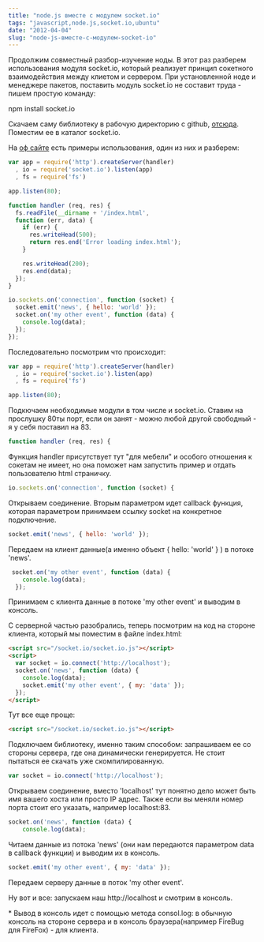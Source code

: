 ```yaml
---
title: "node.js вместе c модулем socket.io"
tags: "javascript,node.js,socket.io,ubuntu"
date: "2012-04-04"
slug: "node-js-вместе-c-модулем-socket-io"
---
```


Продолжим совместный разбор-изучение ноды. В этот раз разберем использования модуля socket.io, который реализует принцип сокетного взаимодействия между клиетом и сервером. При установленной ноде и менеджере пакетов, поставить модуль socket.io не составит труда - пишем простую команду:

npm install socket.io

Скачаем саму библиотеку в рабочую директорию с github, [отсюда](https://github.com/LearnBoost/socket.io/tree/master/lib "github socket.io lib path"). Поместим ее в каталог socket.io.

На [оф сайте](https://socket.io/#how-to-use "socket.io examples") есть примеры использования, один из них и разберем:

```javascript
var app = require('http').createServer(handler)
  , io = require('socket.io').listen(app)
  , fs = require('fs')

app.listen(80);

function handler (req, res) {
  fs.readFile(__dirname + '/index.html',
  function (err, data) {
    if (err) {
      res.writeHead(500);
      return res.end('Error loading index.html');
    }

    res.writeHead(200);
    res.end(data);
  });
}

io.sockets.on('connection', function (socket) {
  socket.emit('news', { hello: 'world' });
  socket.on('my other event', function (data) {
    console.log(data);
  });
});
```

Последовательно посмотрим что происходит:

```javascript
var app = require('http').createServer(handler)
  , io = require('socket.io').listen(app)
  , fs = require('fs')

app.listen(80);
```

Подкючаем необходимые модули в том числе и socket.io. Ставим на прослушку 80ты порт, если он занят - можно любой другой свободный - я у себя поставил на 83.

```javascript
function handler (req, res) {
```

Функция handler присутствует тут "для мебели" и особого отношения к сокетам не имеет, но она поможет нам запустить пример и отдать пользователю html страничку.

```javascript
io.sockets.on('connection', function (socket) {
```

Открываем соединение. Вторым параметром идет callback функция, которая параметром принимаем ссылку socket на конкретное подключение.

```javascript
socket.emit('news', { hello: 'world' });
```

Передаем на клиент данные(а именно объект { hello: 'world' } ) в потоке 'news'.

```javascript
 socket.on('my other event', function (data) {
    console.log(data);
  });
```

Принимаем с клиента данные в потоке 'my other event' и выводим в консоль.

С серверной частью разобрались, теперь посмотрим на код на стороне клиента, который мы поместим в файле index.html:

```html
<script src="/socket.io/socket.io.js"></script>
<script>
  var socket = io.connect('http://localhost');
  socket.on('news', function (data) {
    console.log(data);
    socket.emit('my other event', { my: 'data' });
  });
</script>
```

Тут все еще проще:

```html
<script src="/socket.io/socket.io.js"></script>
```

Подключаем библиотеку, именно таким способом: запрашиваем ее со стороны сервера, где она динамически генерируется. Не стоит пытаться ее скачать уже скомпилированную.

```javascript
var socket = io.connect('http://localhost');
```

Открываем соединение, вместо 'localhost' тут понятно дело может быть имя вашего хоста или просто IP адрес. Также если вы меняли номер порта стоит его указать, например localhost:83.

```javascript
socket.on('news', function (data) {
    console.log(data);
```

Читаем данные из потока 'news' (они нам передаются параметром data в callback функции) и выводим их в консоль.

```javascript
socket.emit('my other event', { my: 'data' });
```

Передаем серверу данные в поток 'my other event'.

Ну вот и все: запускаем наш http://localhost и смотрим в консоль.

\* Вывод в консоль идет с помощью метода consol.log: в обычную консоль на стороне сервера и в консоль браузера(например FireBug для FireFox) - для клиента.
